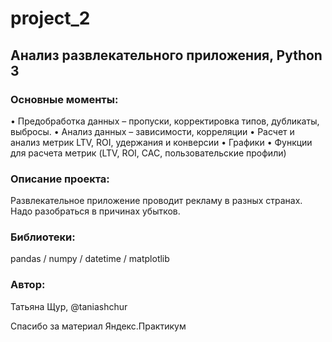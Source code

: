 # project_2
## Анализ развлекательного приложения, Python 3

### Основные моменты: 
•	Предобработка данных – пропуски, корректировка типов, дубликаты, выбросы.
•	Анализ данных – зависимости, корреляции
•	Расчет и анализ метрик LTV, ROI, удержания и конверсии
•	Графики
•	Функции для расчета метрик (LTV, ROI, CAC, пользовательские профили)
	
	
### Описание проекта:
Развлекательное приложение проводит рекламу в разных странах. Надо разобраться в причинах убытков. 
	
### Библиотеки: 
pandas / numpy / datetime / matplotlib 
	
### Автор: 
Татьяна Щур, @taniashchur

Спасибо за материал Яндекс.Практикум
